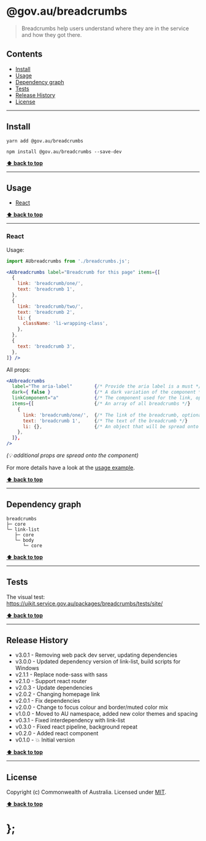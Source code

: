 @gov.au/breadcrumbs
============

> Breadcrumbs help users understand where they are in the service and how they got there.


## Contents

* [Install](#install)
* [Usage](#usage)
* [Dependency graph](#dependency-graph)
* [Tests](#tests)
* [Release History](#release-history)
* [License](#license)


----------------------------------------------------------------------------------------------------------------------------------------------------------------


## Install


```shell
yarn add @gov.au/breadcrumbs
```

```shell
npm install @gov.au/breadcrumbs --save-dev
```


**[⬆ back to top](#contents)**


----------------------------------------------------------------------------------------------------------------------------------------------------------------


## Usage


* [React](#react)


**[⬆ back to top](#contents)**


----------------------------------------------------------------------------------------------------------------------------------------------------------------


### React

Usage:

```jsx
import AUbreadcrumbs from './breadcrumbs.js';

<AUbreadcrumbs label="Breadcrumb for this page" items={[
  {
    link: 'breadcrumb/one/',
    text: 'breadcrumb 1',
  },
  {
    link: 'breadcrumb/two/',
    text: 'breadcrumb 2',
    li: {
      className: 'li-wrapping-class',
    },
  },
  {
    text: 'breadcrumb 3',
  },
]} />
```

All props:

```jsx
<AUbreadcrumbs
  label="The aria-label"        {/* Provide the aria label is a must */}
  dark={ false }                {/* A dark variation of the component */}
  linkComponent="a"             {/* The component used for the link, optional */}
  items={[                      {/* An array of all breadcrumbs */}
    {
      link: 'breadcrumb/one/',  {/* The link of the breadcrumb, optional */}
      text: 'breadcrumb 1',     {/* The text of the breadcrumb */}
      li: {},                   {/* An object that will be spread onto the <li> tag, optional */}
    },
  ]},
/>
```
_(💡 additional props are spread onto the component)_

For more details have a look at the [usage example](https://github.com/govau/uikit/tree/master/packages/breadcrumbs/tests/react/index.js).


**[⬆ back to top](#contents)**


----------------------------------------------------------------------------------------------------------------------------------------------------------------


## Dependency graph

```shell
breadcrumbs
├─ core
└─ link-list
   ├─ core
   └─ body
      └─ core
```


**[⬆ back to top](#contents)**


----------------------------------------------------------------------------------------------------------------------------------------------------------------


## Tests

The visual test: https://uikit.service.gov.au/packages/breadcrumbs/tests/site/


**[⬆ back to top](#contents)**


----------------------------------------------------------------------------------------------------------------------------------------------------------------


## Release History

* v3.0.1 - Removing web pack dev server, updating dependencies
* v3.0.0 - Updated dependency version of link-list, build scripts for Windows
* v2.1.1 - Replace node-sass with sass
* v2.1.0 - Support react router
* v2.0.3 - Update dependencies
* v2.0.2 - Changing homepage link
* v2.0.1 - Fix dependencies
* v2.0.0 - Change to focus colour and border/muted color mix
* v1.0.0 - Moved to AU namespace, added new color themes and spacing
* v0.3.1 - Fixed interdependency with link-list
* v0.3.0 - Fixed react pipeline, background repeat
* v0.2.0 - Added react component
* v0.1.0 - 💥 Initial version


**[⬆ back to top](#contents)**


----------------------------------------------------------------------------------------------------------------------------------------------------------------


## License

Copyright (c) Commonwealth of Australia.
Licensed under [MIT](https://raw.githubusercontent.com/govau/uikit/packages/core/master/LICENSE).


**[⬆ back to top](#contents)**

# };

